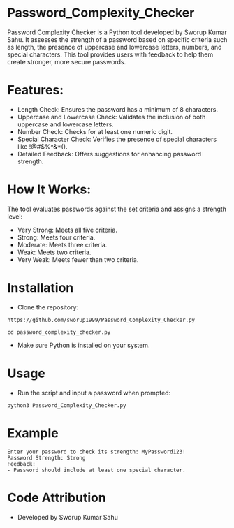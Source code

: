 # Password_Complexity_Checker
Password Complexity Checker is a Python tool developed by Sworup Kumar Sahu. It assesses the strength of a password based on specific criteria such as length, the presence of uppercase and lowercase letters, numbers, and special characters. This tool provides users with feedback to help them create stronger, more secure passwords.

# Features:
* Length Check: Ensures the password has a minimum of 8 characters.
* Uppercase and Lowercase Check: Validates the inclusion of both uppercase and lowercase letters.
* Number Check: Checks for at least one numeric digit.
* Special Character Check: Verifies the presence of special characters like !@#$%^&*().
* Detailed Feedback: Offers suggestions for enhancing password strength.

# How It Works:
The tool evaluates passwords against the set criteria and assigns a strength level:

* Very Strong: Meets all five criteria.
* Strong: Meets four criteria.
* Moderate: Meets three criteria.
* Weak: Meets two criteria.
* Very Weak: Meets fewer than two criteria.

# Installation
* Clone the repository:
```
https://github.com/sworup1999/Password_Complexity_Checker.py
```
```
cd password_complexity_checker.py
```
* Make sure Python is installed on your system.

# Usage
* Run the script and input a password when prompted:
```
python3 Password_Complexity_Checker.py
```
# Example
```
Enter your password to check its strength: MyPassword123!
Password Strength: Strong
Feedback:
- Password should include at least one special character.
```

# Code Attribution
*  Developed by Sworup Kumar Sahu






